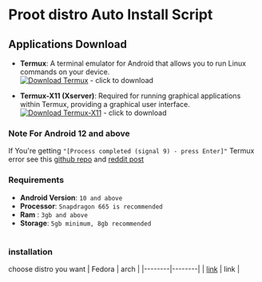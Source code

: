 # Proot distro Auto Install Script
## Applications Download

- **Termux**: A terminal emulator for Android that allows you to run Linux commands on your device.  
  [![Download Termux](https://img.shields.io/badge/Download-Termux-brightgreen?style=for-the-badge&logo=android)](https://f-droid.org/repo/com.termux_118.apk) - click to download

- **Termux-X11 (Xserver)**: Required for running graphical applications within Termux, providing a graphical user interface.  
  [![Download Termux-X11](https://img.shields.io/badge/Download-Termux--X11-blue?style=for-the-badge&logo=linux)](https://github.com/ahmad1abbadi/extra/releases/download/apps/termux-x11.apk) - click to download
  
### Note For Android 12 and above
If You're getting `"[Process completed (signal 9) - press Enter]"` Termux error see this [github repo](https://github.com/agnostic-apollo/Android-Docs/blob/master/en/docs/apps/processes/phantom-cached-and-empty-processes.md#commands-to-disable-phantom-process-killing-and-tldr) and [reddit post](https://www.reddit.com/r/termux/comments/w0ixkp/comment/ighshu6/?utm_source=share&utm_medium=mweb3x&utm_name=mweb3xcss&utm_term=1&utm_content=share_button)

### Requirements
* **Android Version**: `10 and above`
* **Processor**: `Snapdragon 665 is recommended`
* **Ram** : `3gb and above`
* **Storage**: `5gb minimum, 8gb recommended`
# 
### installation
choose distro you want
| Fedora |  arch  |
|--------|--------|
|  [link](https://github.com/Welpyes/Proot-distro-install-Guide/tree/main/install-scripts/fedora)  |  link  |




